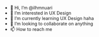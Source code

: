 - 👋 Hi, I’m @ilhmnuari
- 👀 I’m interested in UX Design
- 🌱 I’m currently learning UX Design haha
- 💞️ I’m looking to collaborate on anything
- 📫 How to reach me 

<!---
ilhmnuari/ilhmnuari is a ✨ special ✨ repository because its `README.md` (this file) appears on your GitHub profile.
You can click the Preview link to take a look at your changes.
--->
